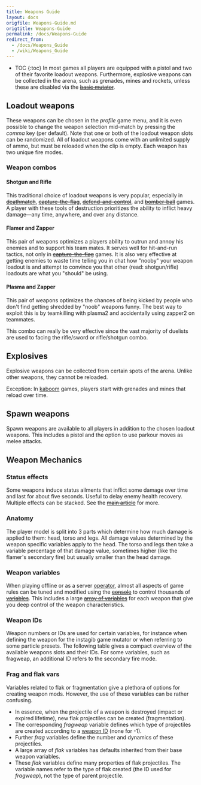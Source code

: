 ```yaml
---
title: Weapons Guide
layout: docs
origfile: Weapons-Guide.md
origtitle: Weapons-Guide
permalink: /docs/Weapons-Guide
redirect_from:
  - /docs/Weapons_Guide
  - /wiki/Weapons_Guide
---
```

* TOC
{:toc}
In most games all players are equipped with a pistol and two of their favorite loadout weapons. Furthermore, explosive weapons can be collected in the arena, such as grenades, mines and rockets, unless these are disabled via the ~~[basic mutator](Mutators)~~.

## Loadout weapons

These weapons can be chosen in the *profile* game menu, and it is even possible to change the weapon selection mid-match by pressing the *comma* key (per default). Note that one or both of the loadout weapon slots can be randomized. All of loadout weapons come with an unlimited supply of ammo, but must be reloaded when the clip is empty. Each weapon has two unique fire modes.

### Weapon combos

#### Shotgun and Rifle

This traditional choice of loadout weapons is very popular, especially in ~~[deathmatch](Deathmatch)~~, ~~[capture-the-flag](Capture-the-Flag)~~, ~~[defend-and-control](Defend-and-Control)~~, and ~~[bomber-ball](Bomber-ball)~~ games. A player with these tools of destruction prioritizes the ability to inflict heavy damage—any time, anywhere, and over any distance.

#### Flamer and Zapper

This pair of weapons optimizes a players ability to outrun and annoy his enemies and to support his team mates. It serves well for hit-and-run tactics, not only in ~~[capture-the-flag](Capture-the-Flag)~~ games. It is also very effective at getting enemies to waste time telling you in chat how "nooby" your weapon loadout is and attempt to convince you that other (read: shotgun/rifle) loadouts are what you "should" be using.

#### Plasma and Zapper

This pair of weapons optimizes the chances of being kicked by people who don't find getting shredded by "noob" weapons funny. The best way to exploit this is by teamkilling with plasma2 and accidentally using zapper2 on teammates.

This combo can really be very effective since the vast majority of duelists are used to facing the rifle/sword or rifle/shotgun combo.

## Explosives

Explosive weapons can be collected from certain spots of the arena. Unlike other weapons, they cannot be reloaded.

Exception: In [kaboom](Mutators#kaboom) games, players start with grenades and mines that reload over time.

## Spawn weapons

Spawn weapons are available to all players in addition to the chosen loadout weapons. This includes a pistol and the option to use parkour moves as melee attacks.

## Weapon Mechanics

### Status effects

Some weapons induce status ailments that inflict some damage over time and last for about five seconds. Useful to delay enemy health recovery. Multiple effects can be stacked. See the ~~[main article](Status-effects)~~ for more.

### Anatomy

The player model is split into 3 parts which determine how much damage is applied to them: head, torso and legs. All damage values determined by the weapon specific variables apply to the head. The torso and legs then take a variable percentage of that damage value, sometimes higher (like the flamer's secondary fire) but usually smaller than the head damage.

### Weapon variables

When playing offline or as a server [operator](Privileges), almost all aspects of game rules can be tuned and modified using the ~~[console](Console)~~ to control thousands of ~~[variables](Variables)~~. This includes a large ~~[array of variables](Variables-and-Commands)~~ for each weapon that give you deep control of the weapon characteristics.

### Weapon IDs

Weapon numbers or IDs are used for certain variables, for instance when defining the weapon for the instagib game mutator or when referring to some particle presets. The following table gives a compact overview of the available weapons slots and their IDs. For some variables, such as fragweap, an additional ID refers to the secondary fire mode.

### Frag and flak vars

Variables related to flak or fragmentation give a plethora of options for creating weapon mods. However, the use of these variables can be rather confusing.

- In essence, when the projectile of a weapon is destroyed (impact or expired lifetime), new flak projectiles can be created (fragmentation).
- The corresponding *fragweap* variable defines which type of projectiles are created according to a [weapon ID](#weapon-ids) (none for -1).
- Further *frag* variables define the number and dynamics of these projectiles.
- A large array of *flak* variables has defaults inherited from their base weapon variables.
- These *flak* variables define many properties of flak projectiles. The variable names refer to the type of flak created (the ID used for *fragweap*), not the type of parent projectile.
